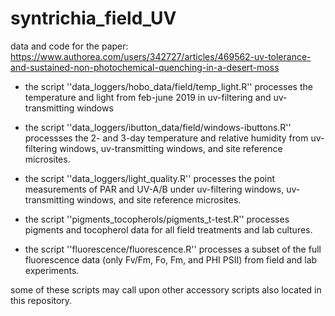 # syntrichia_field_UV
data and code for the paper:  https://www.authorea.com/users/342727/articles/469562-uv-tolerance-and-sustained-non-photochemical-quenching-in-a-desert-moss 


 * the script ''data_loggers/hobo_data/field/temp_light.R'' processes the temperature and light from feb-june 2019 in uv-filtering and uv-transmitting windows 

 * the script ''data_loggers/ibutton_data/field/windows-ibuttons.R'' processses the 2- and 3-day temperature and relative humidity from uv-filtering windows, uv-transmitting windows, and site reference microsites. 

 * the script ''data_loggers/light_quality.R'' processes the point measurements of PAR and UV-A/B under uv-filtering windows, uv-transmitting windows, and site reference microsites. 

 * the script ''pigments_tocopherols/pigments_t-test.R'' processes pigments and tocopherol data for all field treatments and lab cultures. 
 
  * the script ''fluorescence/fluorescence.R'' processes a subset of the full fluorescence data (only Fv/Fm, Fo, Fm, and PHI PSII) from field and lab experiments. 
  
  
  
some of these scripts may call upon other accessory scripts also located in this repository. 
